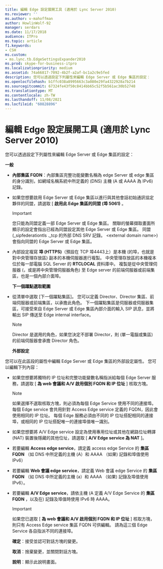 ```yaml
---
title: 編輯 Edge 設定展開工具 (適用於 Lync Server 2010)
ms.reviewer: ''
ms.author: v-mahoffman
author: HowlinWolf-92
manager: serdars
ms.date: 11/17/2018
audience: ITPro
ms.topic: article
f1.keywords:
- CSH
ms.custom:
- ms.lync.tb.EdgeSettingsExpander2010
ms.prod: skype-for-business-itpro
ms.localizationpriority: medium
ms.assetid: 74a66817-7092-4b2f-a2af-bc1a2c9e5fed
description: 您可以透過設定下列屬性來編輯 Edge Server 或 Edge 集區的設定：
ms.openlocfilehash: b1ffc038a8995663c3a080e29fa4322928a7b214
ms.sourcegitcommit: 67324fe43f50c8414bb65c52f5b561ac30b52748
ms.translationtype: MT
ms.contentlocale: zh-TW
ms.lasthandoff: 11/08/2021
ms.locfileid: "60828896"
---
```

# <a name="edit-edge-settings-expander-for-lync-server-2010"></a>編輯 Edge 設定展開工具 (適用於 Lync Server 2010)
 
您可以透過設定下列屬性來編輯 Edge Server 或 Edge 集區的設定： 
  
 **一般**
  
- **內部集區 FQDN**：內部集區完整功能變數名稱為 edge Server 或 edge 集區的身分識別，如網域名稱系統中所定義的 (DNS) 主機 (A 或 AAAA 為 IPv6) 記錄。
    
- 如果您想要啟用 Edge Server 或 Edge 集區以進行與其他會話初始通訊協定夥伴的同盟，請選取 [ **啟用此 Edge 集區的同盟 (埠 5061)** 。
    
    > [!IMPORTANT]
    > 您只能為同盟定義一部 Edge Server 或 Edge 集區。 關聯的螢幕擷取畫面所顯示的設定會指出已經為同盟設定其他 Edge Server 或 Edge 集區。 同盟 (_sipfederationtls ._tcp 的外部 DNS SRV 記錄。 \<external domain name\>) 會指向同盟的 Edge Server 或 Edge 集區。 
  
- 內部設定複寫 **埠 (HTTPS)**（預設在 TCP 埠4443上）是本機 (的埠，也就是對中央管理存放區) 副本的本機伺服器進行複製。 中央管理存放區的本機複本位於每一部電腦 SQL Server 的 **RTCLOCAL** 資料庫中。 複製是從中央管理伺服器 (，或是將中央管理伺服器角色) 至 Edge server 的前端伺服器或前端集區，也是一個內部介面埠。
    
  **下一個躍點選取範圍**
  
- 從清單中選取 [下一個躍點集區]。 您可以定義 Director、Director 集區、前端伺服器或前端集區，以承擔此角色。 下一個躍點集區是伺服器或伺服器集區，可接受來自 Edge Server 或 Edge 集區內部介面的輸入 SIP 訊息，並將輸出 SIP 傳送至 Edge internal interface。
    
    > [!NOTE]
    > Director 是選用的角色，如果您決定不部署 Director，則 (單一電腦或集區) 的前端伺服器會承擔 Director 角色。 
  
  **外部設定**
  
您可以在此區段的屬性中編輯 Edge Server 或 Edge 集區的外部設定屬性。 您可以編輯下列內容：
  
- 如果您想要將獨特的 IP 位址和完整功能變數名稱指派給每個 Edge Server 服務，請選取 [ **為 web 會議和 A/V 啟用個別 FQDN 和 IP 位址** ] 核取方塊。
    
    > [!NOTE]
    > 如果選擇不選取核取方塊，則必須為每個 Edge Service 使用不同的連接埠。 每個 Edge service 會共用針對 Access Edge service 定義的 FQDN，因此會使用相同的 IP 位址。 每個 Edge 服務必須由不同的 IP 位址搭配相同的連接埠，或相同的 IP 位址搭配唯一的連接埠值唯一識別。 
  
- 如果您想要將 A/V Edge service 設定為使用專用位址或其他在網路位址轉譯 (NAT) 裝置後隱藏的其他位址，請選取 [ **A/V Edge service 為 NAT** ]。
    
- 若要編輯 **Access edge service**，請定義 access edge Service 的 **集區 FQDN** （如 DNS 中所定義的主機 (A）和 AAAA （如果) 記錄和埠值使用 IPv6）
    
- 若要編輯 **Web 會議 edge service**，請定義 Web 會議 edge Service 的 **集區 FQDN** （如 DNS 中所定義的主機 (a）和 AAAA （如果) 記錄及埠值使用 IPv6）。
    
- 若要編輯 **A/V Edge service**，請依主機 (A 定義 A/V Edge Service 的 **集區 FQDN** ，以及在) 記錄及埠值時使用 IPv6 時 AAAA。
    
    > [!IMPORTANT]
    > 如果您已選取 [ **為 web 會議和 A/V 啟用個別 FQDN 和 IP 位址** ] 核取方塊，則只有 Access Edge service 集區 FQDN 可供編輯。 請為這三個 Edge Service 各自指派不同的連接埠。
  
  **確定**：接受並認可對話方塊的變更。
  
  **取消**：捨棄變更，並關閉對話方塊。
  
  **說明**：顯示此說明畫面。
  

